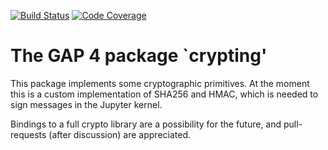 [![Build Status](https://travis-ci.com/gap-packages/crypting.svg?branch=master)](https://travis-ci.com/gap-packages/crypting)
[![Code Coverage](https://codecov.io/github/gap-packages/crypting/coverage.svg?branch=master&token=)](https://codecov.io/gh/gap-packages/crypting)

# The GAP 4 package `crypting'

This package implements some cryptographic primitives. At the moment
this is a custom implementation of SHA256 and HMAC, which is needed
to sign messages in the Jupyter kernel.

Bindings to a full crypto library are a possibility for the future, and
pull-requests (after discussion) are appreciated.

